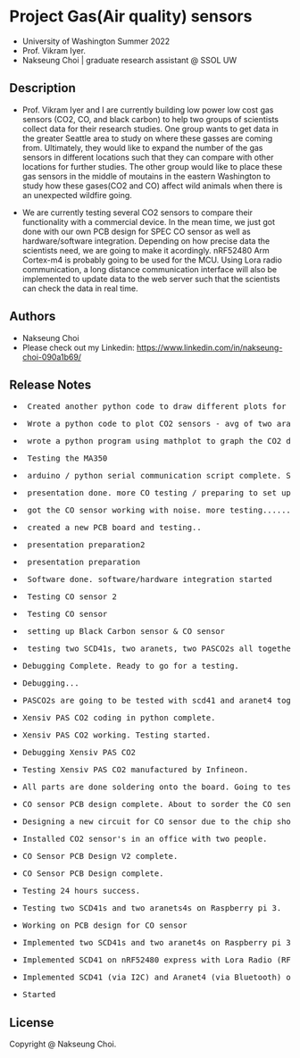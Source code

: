 # Project Gas(Air quality) sensors

* University of Washington Summer 2022 
* Prof. Vikram Iyer.
* Nakseung Choi | graduate research assistant @ SSOL UW 

## Description

* Prof. Vikram Iyer and I are currently building low power low cost gas sensors (CO2, CO, and black carbon) to help two groups of scientists collect data for their research studies. One group wants to get data in the greater Seattle area to study on where these gasses are coming from. Ultimately, they would like to expand the number of the gas sensors in different locations such that they can compare with other locations for further studies.
The other group would like to place these gas sensors in the middle of moutains in the eastern Washington to study how these gases(CO2 and CO) affect wild animals when there is an unexpected wildfire going. 

* We are currently testing several CO2 sensors to compare their functionality with a commercial device. In the mean time, we just got done with our own PCB design for SPEC CO sensor as well as hardware/software integration. Depending on how precise data the scientists need, we are going to make it acordingly. nRF52480 Arm Cortex-m4 is probably going to be used for the MCU. Using Lora radio communication, a long distance communication interface will also be implemented to update data to the web server such that the scientists can check the data in real time.  

## Authors

- Nakseung Choi
- Please check out my Linkedin: https://www.linkedin.com/in/nakseung-choi-090a1b69/

## Release Notes

* <pre> Created another python code to draw different plots for CO2 sensors                   9-12-2022</pre>
* <pre> Wrote a python code to plot CO2 sensors - avg of two aranets for 4 sensors            9-08-2022</pre>
* <pre> wrote a python program using mathplot to graph the CO2 data  (Still testing MA350)    9-07-2022</pre>
* <pre> Testing the MA350                                                                     8-29-2022</pre>
* <pre> arduino / python serial communication script complete. Sending data to adafruitIO     8-26-2022</pre>
* <pre> presentation done. more CO testing / preparing to set up MA350.                       8-24-2022</pre>                                                
* <pre> got the CO sensor working with noise. more testing...........                         8-23-2022</pre>
* <pre> created a new PCB board and testing..                                                 8-22-2022</pre>
* <pre> presentation preparation2                                                             8-20-2022</pre>
* <pre> presentation preparation                                                              8-20-2022</pre>
* <pre> Software done. software/hardware integration started                                  8-18-2022</pre>
* <pre> Testing CO sensor 2                                                                   8-17-2022</pre>
* <pre> Testing CO sensor                                                                     8-16-2022</pre>
* <pre> setting up Black Carbon sensor & CO sensor                                            8-15-2022</pre>
* <pre> testing two SCD41s, two aranets, two PASCO2s all together.                            8-15-2022</pre>
* <pre>Debugging Complete. Ready to go for a testing.                                         8-14-2022</pre>
* <pre>Debugging...                                                                           8-12-2022</pre>
* <pre>PASCO2s are going to be tested with scd41 and aranet4 together for the functionality   8-11-2022</pre>
* <pre>Xensiv PAS CO2 coding in python complete.                                              8-11-2022</pre>
* <pre>Xensiv PAS CO2 working. Testing started.                                               8-10-2022</pre>
* <pre>Debugging Xensiv PAS CO2                                                               8-09-2022</pre>
* <pre>Testing Xensiv PAS CO2 manufactured by Infineon.                                       8-08-2022</pre>
* <pre>All parts are done soldering onto the board. Going to test the PCB.                    8-07-2022</pre>
* <pre>CO sensor PCB design complete. About to sorder the CO sensor circuit.                  8-03-2022</pre> 
* <pre>Designing a new circuit for CO sensor due to the chip shortage (LMP9100 out of stock)  8-02-2022</pre>
* <pre>Installed CO2 sensor's in an office with two people.                                   7-28-2022</pre>
* <pre>CO Sensor PCB Design V2 complete.                                                      7-28-2022</pre>
* <pre>CO Sensor PCB Design complete.                                                         7-27-2022</pre>
* <pre>Testing 24 hours success.                                                              7-26-2022</pre>
* <pre>Testing two SCD41s and two aranets4s on Raspberry pi 3.                                7-25-2022</pre>
* <pre>Working on PCB design for CO sensor                                                    7-24-2022</pre>
* <pre>Implemented two SCD41s and two aranet4s on Raspberry pi 3 for a testing.               7-21-2022</pre>
* <pre>Implemented SCD41 on nRF52480 express with Lora Radio (RFM9x)                          7-07-2022</pre>
* <pre>Implemented SCD41 (via I2C) and Aranet4 (via Bluetooth) on Raspberry pi 3 (B type)     7-01-2022</pre>
* <pre>Started                                                                                6/24/2022</pre>

## License

Copyright @ Nakseung Choi.
